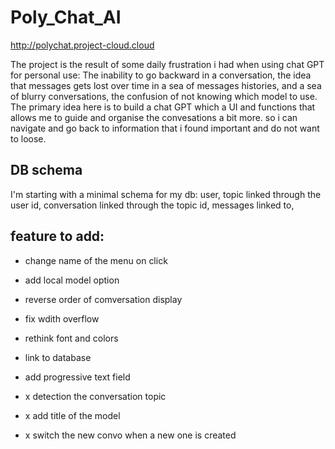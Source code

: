 # Poly_Chat_AI

http://polychat.project-cloud.cloud

The project is the result of some daily frustration i had when using chat GPT for personal use:
The inability to go backward in a conversation, the idea that messages gets lost over time in a sea of messages histories, and a sea of blurry conversations, the confusion of not knowing which model to use.
The primary idea here is to build a chat GPT which a UI and functions that allows me to guide and organise the convesations a bit more. so i can navigate and go back to information that i found important and do not want to loose.



## DB schema

I'm starting with a minimal schema for my db:
user,
topic linked through the user id,
conversation linked through the topic id,
messages linked to, 

## feature to add:


- change name of the menu on click 
- add local model option 
- reverse order of comversation display 
- fix wdith overflow


- rethink font and colors
- link to database

- add progressive text field

- x detection the conversation topic
- x add title of the model 
- x switch the new convo when a new one is created